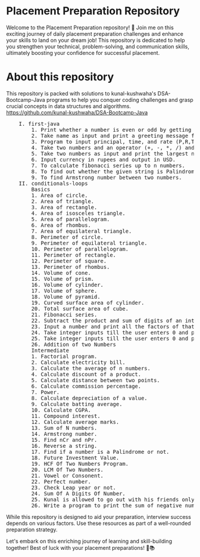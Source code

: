 # Placement Preparation Repository

Welcome to the Placement Preparation repository! 🚀
Join me on this exciting journey of daily placement preparation challenges and enhance your skills to land on your dream job! This repository is dedicated to help you strengthen your technical, problem-solving, and communication skills, ultimately boosting your confidence for successful placement.

# About this repository
This repository is packed with solutions to kunal-kushwaha's DSA-Bootcamp-Java programs to help you conquer coding challenges and grasp crucial concepts in data structures and algorithms.
https://github.com/kunal-kushwaha/DSA-Bootcamp-Java

<pre>
    I. first-java
        1. Print whether a number is even or odd by getting input from the user.
        2. Take name as input and print a greeting message for that particular name.
        3. Program to input principal, time, and rate (P,R,T) from the user and find Simple Interest.
        4. Take two numbers and an operator (+, -, *, /) and calculate the value (Use if condition).
        5. Take two numbers as input and print the largest number.
        6. Input currency in rupees and output in USD.
        7. To calculate fibonacci series up to n numbers.
        8. To find out whether the given string is Palindrome or not.
        9. To find Armstrong number between two numbers.
    II. conditionals-loops
        Basics
        1. Area of circle.
        2. Area of triangle.
        3. Area of rectangle.
        4. Area of isosceles triangle.
        5. Area of parallelogram.
        6. Area of rhombus.
        7. Area of equilateral triangle.
        8. Perimeter of circle.
        9. Perimeter of equilateral triangle.
        10. Perimeter of parallelogram.
        11. Perimeter of rectangle.
        12. Perimeter of square.
        13. Perimeter of rhombus.
        14. Volume of cone.
        15. Volume of prism.
        16. Volume of cylinder.
        17. Volume of sphere.
        18. Volume of pyramid.
        19. Curved surface area of cylinder.
        20. Total surface area of cube.
        21. Fibonacci series.
        22. Subtract the product and sum of digits of an integer.
        23. Input a number and print all the factors of that number (use loops).
        24. Take integer inputs till the user enters 0 and print the sum of all numbers (HINT: while loop)
        25. Take integer inputs till the user enters 0 and print the largest number from all.
        26. Addition of two Numbers
        Intermediate
        1. Factorial program.
        2. Calculate electricity bill.
        3. Calculate the average of n numbers.
        4. Calculate discount of a product.
        5. Calculate distance between two points.
        6. Calculate commission percentage.
        7. Power.
        8. Calculate depreciation of a value.
        9. Calculate batting average.
        10. Calculate CGPA.
        11. Compound interest.
        12. Calculate average marks.
        13. Sum of N numbers.
        14. Armstrong number.
        15. Find nCr and nPr.
        16. Reverse a string.
        17. Find if a number is a Palindrome or not.
        18. Future Investment Value.
        19. HCF Of Two Numbers Program.
        20. LCM Of Two Numbers.
        21. Vowel or Consonent.
        22. Perfect number.
        23. Check Leap year or not.
        24. Sum Of A Digits Of Number.
        25. Kunal is allowed to go out with his friends only on the even days of a given month. Write a program to count the number of days he can go out in the month of August.
        26. Write a program to print the sum of negative numbers, sum of positive even numbers and the sum of positive odd numbers from a list of numbers (N) entered by the user. The list terminates when the user enters a zero.
</pre>

While this repository is designed to aid your preparation, interview success depends on various factors. Use these resources as part of a well-rounded preparation strategy.

Let's embark on this enriching journey of learning and skill-building together! Best of luck with your placement preparations! 💪📚